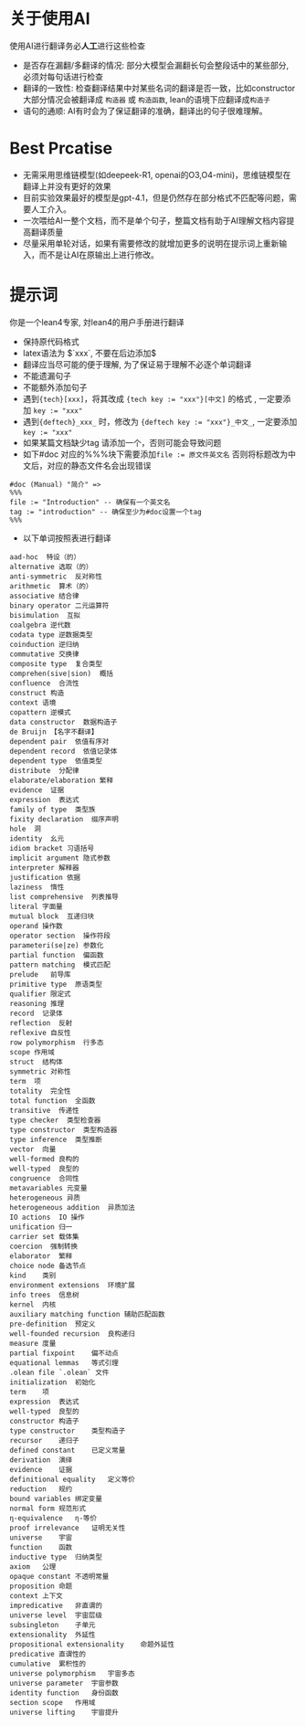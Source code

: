 # 关于使用AI

使用AI进行翻译务必**人工**进行这些检查
- 是否存在漏翻/多翻译的情况: 部分大模型会漏翻长句会整段话中的某些部分, 必须対每句话进行检查
- 翻译的一致性: 检查翻译结果中対某些名词的翻译是否一致，比如constructor 大部分情况会被翻译成 `构造器` 或 `构造函数`, lean的语境下应翻译成`构造子`
- 语句的通顺: AI有时会为了保证翻译的准确，翻译出的句子很难理解。

# Best Prcatise
- 无需采用思维链模型(如deepeek-R1, openai的O3,O4-mini)，思维链模型在翻译上并没有更好的效果
- 目前实验效果最好的模型是gpt-4.1，但是仍然存在部分格式不匹配等问题，需要人工介入。
- 一次喂给AI一整个文档，而不是单个句子，整篇文档有助于AI理解文档内容提高翻译质量
- 尽量采用单轮对话，如果有需要修改的就增加更多的说明在提示词上重新输入，而不是让AI在原输出上进行修改。

# 提示词

你是一个lean4专家, 対lean4的用户手册进行翻译
- 保持原代码格式
- latex语法为 $`xxx`, 不要在后边添加$
- 翻译应当尽可能的便于理解, 为了保证易于理解不必逐个单词翻译
- 不能遗漏句子
- 不能额外添加句子
- 遇到`{tech}[xxx]`，将其改成 `{tech key := "xxx"}[中文]` 的格式 , 一定要添加 `key := "xxx"`
- 遇到`{deftech}_xxx_` 时，修改为 `{deftech key := "xxx"}_中文_`, 一定要添加 `key := "xxx"`
- 如果某篇文档缺少tag 请添加一个，否则可能会导致问题
- 如下#doc 对应的%%%块下需要添加`file := 原文件英文名` 否则将标题改为中文后，对应的静态文件名会出现错误 
```
#doc (Manual) "简介" =>
%%%
file := "Introduction" -- 确保有一个英文名
tag := "introduction" -- 确保至少为#doc设置一个tag
%%%
```

- 以下单词按照表进行翻译
```
aad-hoc  特设（的）
alternative 选取（的）
anti-symmetric  反对称性
arithmetic  算术（的）
associative 结合律
binary operator 二元运算符
bisimulation  互拟
coalgebra 逆代数
codata type 逆数据类型
coinduction 逆归纳
commutative 交换律
composite type  复合类型
comprehen(sive|sion)  概括
confluence  合流性
construct 构造
context 语境
copattern 逆模式
data constructor  数据构造子
de Bruijn 【名字不翻译】
dependent pair  依值有序对
dependent record  依值记录体
dependent type  依值类型
distribute  分配律
elaborate/elaboration 繁释
evidence  证据
expression  表达式
family of type  类型族
fixity declaration  缀序声明
hole  洞
identity  幺元
idiom bracket 习语括号
implicit argument 隐式参数
interpreter 解释器
justification 依据
laziness  惰性
list comprehensive  列表推导
literal 字面量
mutual block  互递归块
operand 操作数
operator section  操作符段
parameteri(se|ze) 参数化
partial function  偏函数
pattern matching  模式匹配
prelude   前导库
primitive type  原语类型
qualifier 限定式
reasoning 推理
record  记录体
reflection  反射
reflexive 自反性
row polymorphism  行多态
scope 作用域
struct  结构体
symmetric 对称性
term  项
totality  完全性
total function  全函数
transitive  传递性
type checker  类型检查器
type constructor  类型构造器
type inference  类型推断
vector  向量
well-formed 良构的
well-typed  良型的
congruence  合同性
metavariables 元变量
heterogeneous 异质
heterogeneous addition  异质加法
IO actions  IO 操作
unification 归一
carrier set 载体集
coercion  强制转换
elaborator	繁释
choice node	备选节点
kind	类别
environment extensions	环境扩展
info trees	信息树
kernel	内核
auxiliary matching function	辅助匹配函数
pre-definition	预定义
well-founded recursion	良构递归
measure	度量
partial fixpoint	偏不动点
equational lemmas	等式引理
.olean file	`.olean` 文件
initialization	初始化
term	项
expression	表达式
well-typed	良型的
constructor	构造子
type constructor	类型构造子
recursor	递归子
defined constant	已定义常量
derivation	演绎
evidence	证据
definitional equality	定义等价
reduction	规约
bound variables	绑定变量
normal form	规范形式
η-equivalence	η-等价
proof irrelevance	证明无关性
universe	宇宙
function	函数
inductive type	归纳类型
axiom	公理
opaque constant	不透明常量
proposition	命题
context	上下文
impredicative	非直谓的
universe level	宇宙层级
subsingleton	子单元
extensionality	外延性
propositional extensionality	命题外延性
predicative	直谓性的
cumulative	累积性的
universe polymorphism	宇宙多态
universe parameter	宇宙参数
identity function	身份函数
section scope	作用域
universe lifting	宇宙提升
```
